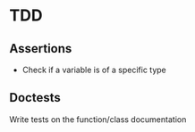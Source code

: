 # TDD

## Assertions

- Check if a variable is of a specific type

## Doctests

Write tests on the function/class documentation
